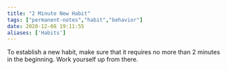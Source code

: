 ```yaml
---
title: "2 Minute New Habit"
tags: ["permanent-notes","habit","behavior"]
date: 2020-12-08 19:11:55
aliases: ['Habits']
---
```


To establish a new habit, make sure that it requires no more than 2 minutes in the beginning. Work yourself up from there.
